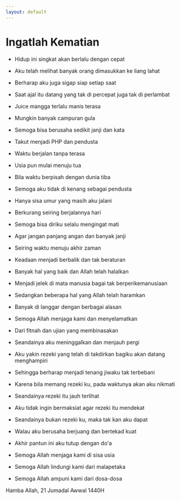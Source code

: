 ```yaml
---
layout: default
---
```


# Ingatlah Kematian

- Hidup ini singkat akan berlalu dengan cepat
- Aku telah melihat banyak orang dimasukkan ke liang lahat
- Berharap aku juga sigap siap setiap saat
- Saat ajal itu datang yang tak di percepat juga tak di perlambat

- Juice mangga terlalu manis terasa
- Mungkin banyak campuran gula
- Semoga bisa berusaha sedikit janji dan kata
- Takut menjadi PHP dan pendusta

- Waktu berjalan tanpa terasa
- Usia pun mulai menuju tua
- Bila waktu berpisah dengan dunia tiba
- Semoga aku tidak di kenang sebagai pendusta

- Hanya sisa umur yang masih aku jalani
- Berkurang seiring berjalannya hari
- Semoga bisa diriku selalu mengingat mati
- Agar jangan panjang angan dan banyak janji

- Seiring waktu menuju akhir zaman
- Keadaan menjadi berbalik dan tak beraturan
- Banyak hal yang baik dan Allah telah halalkan
- Menjadi jelek di mata manusia bagai tak berperikemanusiaan

- Sedangkan beberapa hal yang Allah telah haramkan
- Banyak di langgar dengan berbagai alasan
- Semoga Allah menjaga kami dan menyelamatkan
- Dari fitnah dan ujian yang membinasakan

- Seandainya aku meninggalkan dan menjauh pergi
- Aku yakin rezeki yang telah di takdirkan bagiku akan datang menghampiri
- Sehingga berharap menjadi tenang jiwaku tak terbebani
- Karena bila memang rezeki ku, pada waktunya akan aku nikmati

- Seandainya rezeki itu jauh terlihat
- Aku tidak ingin bermaksiat agar rezeki itu mendekat
- Seandainya bukan rezeki ku, maka tak kan aku dapat
- Walau aku berusaha berjuang dan bertekad kuat

- Akhir pantun ini aku tutup dengan do'a
- Semoga Allah menjaga kami di sisa usia
- Semoga Allah lindungi kami dari malapetaka
- Semoga Allah ampuni kami dari dosa-dosa



Hamba Allah, 21 Jumadal Awwal 1440H
